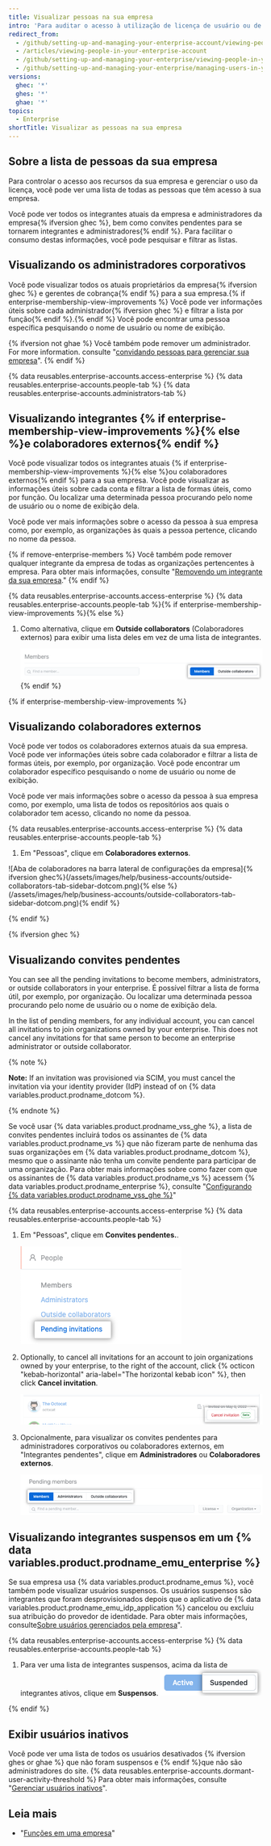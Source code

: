 ```yaml
---
title: Visualizar pessoas na sua empresa
intro: 'Para auditar o acesso à utilização de licença de usuário ou de recursos pertencentes à empresa, os proprietários corporativos podem exibir todos os administradores e integrantes da empresa.'
redirect_from:
  - /github/setting-up-and-managing-your-enterprise-account/viewing-people-in-your-enterprise-account
  - /articles/viewing-people-in-your-enterprise-account
  - /github/setting-up-and-managing-your-enterprise/viewing-people-in-your-enterprise
  - /github/setting-up-and-managing-your-enterprise/managing-users-in-your-enterprise/viewing-people-in-your-enterprise
versions:
  ghec: '*'
  ghes: '*'
  ghae: '*'
topics:
  - Enterprise
shortTitle: Visualizar as pessoas na sua empresa
---
```


## Sobre a lista de pessoas da sua empresa

Para controlar o acesso aos recursos da sua empresa e gerenciar o uso da licença, você pode ver uma lista de todas as pessoas que têm acesso à sua empresa.

Você pode ver todos os integrantes atuais da empresa e administradores da empresa{% ifversion ghec %}, bem como convites pendentes para se tornarem integrantes e administradores{% endif %}. Para facilitar o consumo destas informações, você pode pesquisar e filtrar as listas.

## Visualizando os administradores corporativos

Você pode visualizar todos os atuais proprietários da empresa{% ifversion ghec %} e gerentes de cobrança{% endif %} para a sua empresa.{% if enterprise-membership-view-improvements %} Você pode ver informações úteis sobre cada administrador{% ifversion ghec %} e filtrar a lista por função{% endif %}.{% endif %} Você pode encontrar uma pessoa específica pesquisando o nome de usuário ou nome de exibição.

{% ifversion not ghae %}
Você também pode remover um administrador. For more information. consulte "[convidando pessoas para gerenciar sua empresa](/admin/user-management/managing-users-in-your-enterprise/inviting-people-to-manage-your-enterprise#removing-an-enterprise-administrator-from-your-enterprise-account)".
{% endif %}

{% data reusables.enterprise-accounts.access-enterprise %}
{% data reusables.enterprise-accounts.people-tab %}
{% data reusables.enterprise-accounts.administrators-tab %}

## Visualizando integrantes {% if enterprise-membership-view-improvements %}{% else %}e colaboradores externos{% endif %}

Você pode visualizar todos os integrantes atuais {% if enterprise-membership-view-improvements %}{% else %}ou colaboradores externos{% endif %} para a sua empresa. Você pode visualizar as informações úteis sobre cada conta e filtrar a lista de formas úteis, como por função. Ou localizar uma determinada pessoa procurando pelo nome de usuário ou o nome de exibição dela.

Você pode ver mais informações sobre o acesso da pessoa à sua empresa como, por exemplo, as organizações às quais a pessoa pertence, clicando no nome da pessoa.

{% if remove-enterprise-members %}
Você também pode remover qualquer integrante da empresa de todas as organizações pertencentes à empresa. Para obter mais informações, consulte "[Removendo um integrante da sua empresa](/admin/user-management/managing-users-in-your-enterprise/removing-a-member-from-your-enterprise)."
{% endif %}

{% data reusables.enterprise-accounts.access-enterprise %}
{% data reusables.enterprise-accounts.people-tab %}{% if enterprise-membership-view-improvements %}{% else %}
1. Como alternativa, clique em **Outside collaborators** (Colaboradores externos) para exibir uma lista deles em vez de uma lista de integrantes.

   ![Guia de colaboradores externos na página de integrantes da empresa](/assets/images/help/business-accounts/outside-collaborators-tab.png){% endif %}

{% if enterprise-membership-view-improvements %}
## Visualizando colaboradores externos

Você pode ver todos os colaboradores externos atuais da sua empresa. Você pode ver informações úteis sobre cada colaborador e filtrar a lista de formas úteis, por exemplo, por organização. Você pode encontrar um colaborador específico pesquisando o nome de usuário ou nome de exibição.

Você pode ver mais informações sobre o acesso da pessoa à sua empresa como, por exemplo, uma lista de todos os repositórios aos quais o colaborador tem acesso, clicando no nome da pessoa.

{% data reusables.enterprise-accounts.access-enterprise %}
{% data reusables.enterprise-accounts.people-tab %}
1. Em "Pessoas", clique em **Colaboradores externos**.

  ![Aba de colaboradores na barra lateral de configurações da empresa]{% ifversion ghec%}(/assets/images/help/business-accounts/outside-collaborators-tab-sidebar-dotcom.png){% else %}(/assets/images/help/business-accounts/outside-collaborators-tab-sidebar-dotcom.png){% endif %}

{% endif %}


{% ifversion ghec %}
## Visualizando convites pendentes

You can see all the pending invitations to become members, administrators, or outside collaborators in your enterprise. É possível filtrar a lista de forma útil, por exemplo, por organização. Ou localizar uma determinada pessoa procurando pelo nome de usuário ou o nome de exibição dela.

In the list of pending members, for any individual account, you can cancel all invitations to join organizations owned by your enterprise. This does not cancel any invitations for that same person to become an enterprise administrator or outside collaborator.

{% note %}

**Note:** If an invitation was provisioned via SCIM, you must cancel the invitation via your identity provider (IdP) instead of on {% data variables.product.prodname_dotcom %}.

{% endnote %}

Se você usar {% data variables.product.prodname_vss_ghe %}, a lista de convites pendentes incluirá todos os assinantes de {% data variables.product.prodname_vs %} que não fizeram parte de nenhuma das suas organizações em {% data variables.product.prodname_dotcom %}, mesmo que o assinante não tenha um convite pendente para participar de uma organização. Para obter mais informações sobre como fazer com que os assinantes de {% data variables.product.prodname_vs %} acessem {% data variables.product.prodname_enterprise %}, consulte "[Configurando {% data variables.product.prodname_vss_ghe %}](/billing/managing-licenses-for-visual-studio-subscriptions-with-github-enterprise/setting-up-visual-studio-subscriptions-with-github-enterprise)"

{% data reusables.enterprise-accounts.access-enterprise %}
{% data reusables.enterprise-accounts.people-tab %}
1. Em "Pessoas", clique em **Convites pendentes.**.

   ![Captura de tela da aba "Convites pendentes" na barra lateral](/assets/images/help/enterprises/pending-invitations-tab.png)
1. Optionally, to cancel all invitations for an account to join organizations owned by your enterprise, to the right of the account, click {% octicon "kebab-horizontal" aria-label="The horizontal kebab icon" %}, then click **Cancel invitation**.

   ![Screenshot of the "Cancel invitation" button](/assets/images/help/enterprises/cancel-enterprise-member-invitation.png)
1. Opcionalmente, para visualizar os convites pendentes para administradores corporativos ou colaboradores externos, em "Integrantes pendentes", clique em **Administradores** ou **Colaboradores externos**.

   ![Captura de tela das abas "Membros", "Administradores", e "Colaboradores externos"](/assets/images/help/enterprises/pending-invitations-type-tabs.png)


## Visualizando integrantes suspensos em um {% data variables.product.prodname_emu_enterprise %}

Se sua empresa usa {% data variables.product.prodname_emus %}, você também pode visualizar usuários suspensos. Os usuários suspensos são integrantes que foram desprovisionados depois que o aplicativo de {% data variables.product.prodname_emu_idp_application %} cancelou ou excluiu sua atribuição do provedor de identidade. Para obter mais informações, consulte[Sobre usuários gerenciados pela empresa](/admin/identity-and-access-management/managing-iam-with-enterprise-managed-users/about-enterprise-managed-users)".

{% data reusables.enterprise-accounts.access-enterprise %}
{% data reusables.enterprise-accounts.people-tab %}
1. Para ver uma lista de integrantes suspensos, acima da lista de integrantes ativos, clique em **Suspensos**. ![Captura de tela que mostra a opção "Suspenso"](/assets/images/help/enterprises/view-suspended-members.png)

{% endif %}

## Exibir usuários inativos

Você pode ver uma lista de todos os usuários desativados {% ifversion ghes or ghae %} que não foram suspensos e {% endif %}que não são administradores do site. {% data reusables.enterprise-accounts.dormant-user-activity-threshold %} Para obter mais informações, consulte "[Gerenciar usuários inativos](/admin/user-management/managing-users-in-your-enterprise/managing-dormant-users)".

## Leia mais

- "[Funções em uma empresa](/admin/user-management/managing-users-in-your-enterprise/roles-in-an-enterprise)"
